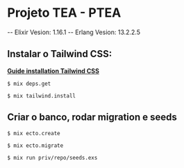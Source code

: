 # Projeto TEA - PTEA


-- Elixir Vesion: 1.16.1
-- Erlang Vesion: 13.2.2.5

## __Instalar o Tailwind CSS__:
[__Guide installation Tailwind CSS__](https://tailwindcss.com/docs/guides/phoenix)

`$ mix deps.get`

`$ mix tailwind.install`


## __Criar o banco, rodar migration e seeds__


`$ mix ecto.create`

`$ mix ecto.migrate`

`$ mix run priv/repo/seeds.exs`

